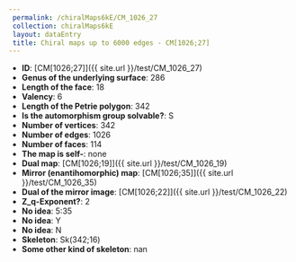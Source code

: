 ```yaml
--- 
 permalink: /chiralMaps6kE/CM_1026_27 
 collection: chiralMaps6kE
 layout: dataEntry
 title: Chiral maps up to 6000 edges - CM[1026;27]
---
```


- **ID**: [CM[1026;27]]({{ site.url }}/test/CM_1026_27)
- **Genus of the underlying surface**: 286
- **Length of the face**: 18
- **Valency**: 6
- **Length of the Petrie polygon**: 342
- **Is the automorphism group solvable?**: S
- **Number of vertices**: 342
- **Number of edges**: 1026
- **Number of faces**: 114
- **The map is self-**: none
- **Dual map**: [CM[1026;19]]({{ site.url }}/test/CM_1026_19)
- **Mirror (enantihomorphic) map**: [CM[1026;35]]({{ site.url }}/test/CM_1026_35)
- **Dual of the mirror image**: [CM[1026;22]]({{ site.url }}/test/CM_1026_22)
- **Z_q-Exponent?**: 2
- **No idea**:  5:35
- **No idea**: Y
- **No idea**: N
- **Skeleton**: Sk(342;16)
- **Some other kind of skeleton**: nan
